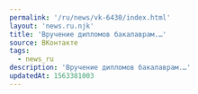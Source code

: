 ```yaml
---
permalink: '/ru/news/vk-6430/index.html'
layout: 'news.ru.njk'
title: 'Вручение дипломов бакалаврам.…'
source: ВКонтакте
tags:
  - news_ru
description: 'Вручение дипломов бакалаврам.…'
updatedAt: 1563381003
---
```

